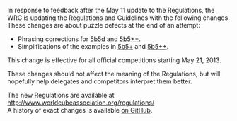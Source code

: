 In response to feedback after the May 11 update to the Regulations, the WRC is updating the Regulations and Guidelines with the following changes. These changes are about puzzle defects at the end of an attempt:

- Phrasing corrections for [5b5d](http://www.worldcubeassociation.org/regulations/#5b5d) and [5b5++](http://www.worldcubeassociation.org/regulations/guidelines.html#5b5++).
- Simplifications of the examples in [5b5+](http://www.worldcubeassociation.org/regulations/guidelines.html#5b5+) and [5b5++](http://www.worldcubeassociation.org/regulations/guidelines.html#5b5++).

This change is effective for all official competitions starting May 21, 2013.

<!--break-->

These changes should not affect the meaning of the Regulations, but will hopefully help delegates and competitors interpret them better.

The new Regulations are available at <http://www.worldcubeassociation.org/regulations/>  
A history of exact changes is available [on GitHub](https://github.com/cubing/wca-documents/commits/official).